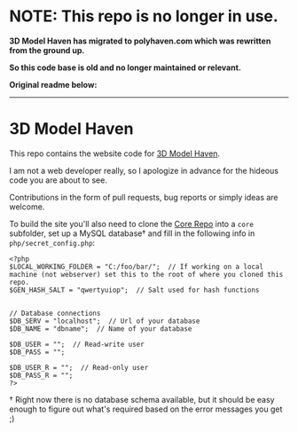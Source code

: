 # NOTE: This repo is no longer in use.

**3D Model Haven has migrated to polyhaven.com which was rewritten from the ground up.**

**So this code base is old and no longer maintained or relevant.**

**Original readme below:**

----

# 3D Model Haven

This repo contains the website code for [3D Model Haven](https://3dmodelhaven.com/).

I am not a web developer really, so I apologize in advance for the hideous code you are about to see.

Contributions in the form of pull requests, bug reports or simply ideas are welcome.

To build the site you'll also need to clone the [Core Repo](https://github.com/gregzaal/Haven-Core) into a `core` subfolder, set up a MySQL database† and fill in the following info in `php/secret_config.php`:

```
<?php
$LOCAL_WORKING_FOLDER = "C:/foo/bar/";  // If working on a local machine (not webserver) set this to the root of where you cloned this repo.
$GEN_HASH_SALT = "qwertyuiop";  // Salt used for hash functions


// Database connections
$DB_SERV = "localhost";  // Url of your database
$DB_NAME = "dbname";  // Name of your database

$DB_USER = "";  // Read-write user
$DB_PASS = "";

$DB_USER_R = "";  // Read-only user
$DB_PASS_R = "";
?>
```

† Right now there is no database schema available, but it should be easy enough to figure out what's required based on the error messages you get ;)
